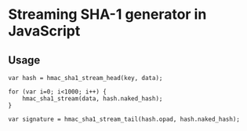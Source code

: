 Streaming SHA-1 generator in JavaScript
=======================================

Usage
-----

    var hash = hmac_sha1_stream_head(key, data);

    for (var i=0; i<1000; i++) {
        hmac_sha1_stream(data, hash.naked_hash);
    }

    var signature = hmac_sha1_stream_tail(hash.opad, hash.naked_hash);
